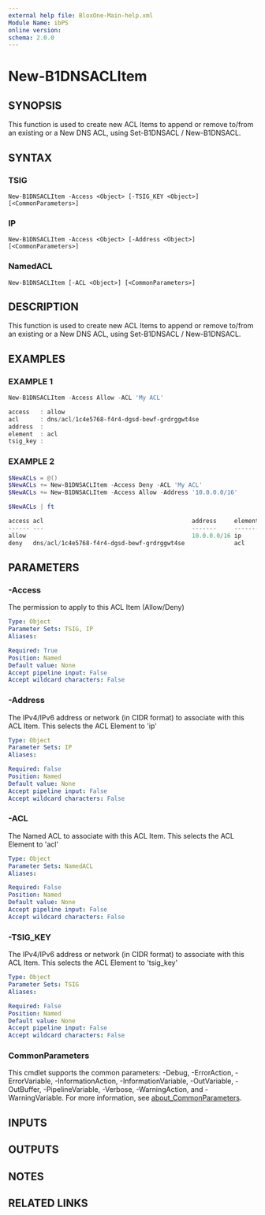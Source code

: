 ```yaml
---
external help file: BloxOne-Main-help.xml
Module Name: ibPS
online version:
schema: 2.0.0
---
```


# New-B1DNSACLItem

## SYNOPSIS
This function is used to create new ACL Items to append or remove to/from an existing or a New DNS ACL, using Set-B1DNSACL / New-B1DNSACL.

## SYNTAX

### TSIG
```
New-B1DNSACLItem -Access <Object> [-TSIG_KEY <Object>] [<CommonParameters>]
```

### IP
```
New-B1DNSACLItem -Access <Object> [-Address <Object>] [<CommonParameters>]
```

### NamedACL
```
New-B1DNSACLItem [-ACL <Object>] [<CommonParameters>]
```

## DESCRIPTION
This function is used to create new ACL Items to append or remove to/from an existing or a New DNS ACL, using Set-B1DNSACL / New-B1DNSACL.

## EXAMPLES

### EXAMPLE 1
```powershell
New-B1DNSACLItem -Access Allow -ACL 'My ACL'

access   : allow
acl      : dns/acl/1c4e5768-f4r4-dgsd-bewf-grdrggwt4se
address  :
element  : acl
tsig_key :
```

### EXAMPLE 2
```powershell
$NewACLs = @()
$NewACLs += New-B1DNSACLItem -Access Deny -ACL 'My ACL'
$NewACLs += New-B1DNSACLItem -Access Allow -Address '10.0.0.0/16'

$NewACLs | ft

access acl                                          address     element tsig_key
------ ---                                          -------     ------- --------
allow                                               10.0.0.0/16 ip
deny   dns/acl/1c4e5768-f4r4-dgsd-bewf-grdrggwt4se              acl
```

## PARAMETERS

### -Access
The permission to apply to this ACL Item (Allow/Deny)

```yaml
Type: Object
Parameter Sets: TSIG, IP
Aliases:

Required: True
Position: Named
Default value: None
Accept pipeline input: False
Accept wildcard characters: False
```

### -Address
The IPv4/IPv6 address or network (in CIDR format) to associate with this ACL Item.
This selects the ACL Element to 'ip'

```yaml
Type: Object
Parameter Sets: IP
Aliases:

Required: False
Position: Named
Default value: None
Accept pipeline input: False
Accept wildcard characters: False
```

### -ACL
The Named ACL to associate with this ACL Item.
This selects the ACL Element to 'acl'

```yaml
Type: Object
Parameter Sets: NamedACL
Aliases:

Required: False
Position: Named
Default value: None
Accept pipeline input: False
Accept wildcard characters: False
```

### -TSIG_KEY
The IPv4/IPv6 address or network (in CIDR format) to associate with this ACL Item.
This selects the ACL Element to 'tsig_key'

```yaml
Type: Object
Parameter Sets: TSIG
Aliases:

Required: False
Position: Named
Default value: None
Accept pipeline input: False
Accept wildcard characters: False
```

### CommonParameters
This cmdlet supports the common parameters: -Debug, -ErrorAction, -ErrorVariable, -InformationAction, -InformationVariable, -OutVariable, -OutBuffer, -PipelineVariable, -Verbose, -WarningAction, and -WarningVariable. For more information, see [about_CommonParameters](http://go.microsoft.com/fwlink/?LinkID=113216).

## INPUTS

## OUTPUTS

## NOTES

## RELATED LINKS
